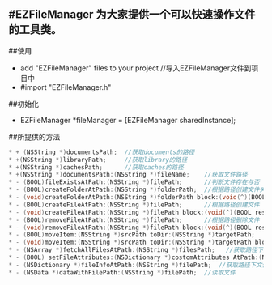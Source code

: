 #EZFileManager
为大家提供一个可以快速操作文件的工具类。
-------------------------
##使用
* add "EZFileManager" files to your project   //导入EZFileManager文件到项目中
* #import "EZFileManager.h"

##初始化
* EZFileManager *fileManager = [EZFileManager sharedInstance];

##所提供的方法
``` objective-c
* + (NSString *)documentsPath;  //获取documents的路径
* +(NSString *)libraryPath;     //获取library的路径
* +(NSString *)cachesPath;      //获取caches的路径
* +(NSString *)documentsPath:(NSString *)fileName;    //获取文件路径
* - (BOOL)fileExistsAtPath:(NSString *)filePath;      //判断文件存在与否
* - (BOOL)createFolderAtPath:(NSString *)folderPath;  //根据路径创建文件夹
* - (void)createFolderAtPath:(NSString *)folderPath block:(void(^)(BOOL result))block;    //根据路径创建文件夹
* - (BOOL)createFileAtPath:(NSString *)filePath;      //根据路径创建文件
* - (void)createFileAtPath:(NSString *)filePath block:(void(^)(BOOL result))block;        //根据路径创建文件
* - (BOOL)removeFileAtPath:(NSString *)filePath;      //根据路径删除文件
* - (void)removeFileAtPath:(NSString *)filePath block:(void(^)(BOOL result))block;        //根据路径删除文件
* - (BOOL)moveItem:(NSString *)srcPath toDir:(NSString *)targetPath;                      //移动文件到指定目录下
* - (void)moveItem:(NSString *)srcPath toDir:(NSString *)targetPath block:(void(^)(BOOL result))block;//移动文件到指定目录下
* - (NSArray *)fetchAllFilesAtPath:(NSString *)filesPath;   //获取路径下所有文件
* - (BOOL) setFileAttributes:(NSDictionary *)costomAttributes AtPath:(NSString *)filesPath; //设置文件自定义属性
* - (NSDictionary *)fileInfoAtPath:(NSString *)filePath;  //获取路径下文件的详细信息
* - (NSData *)dataWithFilePath:(NSString *)filePath;  //读取文件
```
